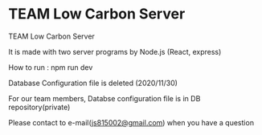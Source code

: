 # TEAM Low Carbon Server

TEAM Low Carbon Server

It is made with two server programs by Node.js (React, express)

How to run : npm run dev

Database Configuration file is deleted (2020/11/30)

For our team members, Databse configuration file is in DB repository(private)

Please contact to e-mail(js815002@gmail.com) when you have a question
